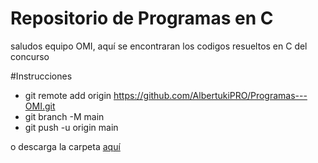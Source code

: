 # Repositorio de Programas en C
saludos equipo OMI, aquí se encontraran los codigos resueltos en C del concurso

#Instrucciones
+ git remote add origin https://github.com/AlbertukiPRO/Programas---OMI.git
+ git branch -M main
+ git push -u origin main

o descarga la carpeta
[aquí](https://github.com/AlbertukiPRO/Programas---OMI)